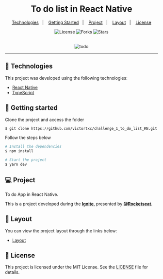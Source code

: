 <div align="center">
    <h1>To do list in React Native</h1>
</div>

<p align="center">
  <a href="#-technologies">Technologies</a>&nbsp;&nbsp;&nbsp;|&nbsp;&nbsp;&nbsp;
  <a href="#-getting-started">Getting Started</a>&nbsp;&nbsp;&nbsp;|&nbsp;&nbsp;&nbsp;
  <a href="#-project">Project</a>&nbsp;&nbsp;&nbsp;|&nbsp;&nbsp;&nbsp;
  <a href="#-layout">Layout</a>&nbsp;&nbsp;&nbsp;|&nbsp;&nbsp;&nbsp;
  <a href="#-license">License</a>
</p>

<p align="center">
  <img  src="https://img.shields.io/static/v1?label=license&message=MIT&color=FFFFFF&labelColor=32B768" alt="License">
  
  <img src="https://img.shields.io/github/forks/victortxc/challenge_1_to_do_list_RN?label=forks&message=MIT&color=FFFFFF&labelColor=32B768" alt="Forks">

  <img src="https://img.shields.io/github/stars/victortxc/challenge_1_to_do_list_RN?label=stars&message=MIT&color=FFFFFF&labelColor=32B768" alt="Stars">
</p>

<br>

<div align="center">
  <img alt="todo" src="public/todo.png">
</div>

---

## 🧪 Technologies

This project was developed using the following technologies:

-   [React Native](https://reactnative.dev/)
-   [TypeScript](https://www.typescriptlang.org/)

## 🚀 Getting started

Clone the project and access the folder

```bash
$ git clone https://github.com/victortxc/challenge_1_to_do_list_RN.git && cd challenge_1_to_do_list_RN
```

Follow the steps below

```bash
# Install the dependencies
$ npm install

# Start the project
$ yarn dev
```

## 💻 Project

To do App in React Native.

This is a project developed during the **[Ignite](https://rocketseat.com.br/ignite)**, presented by **[@Rocketseat](https://github.com/Rocketseat)**.

## 🔖 Layout

You can view the project layout through the links below:

-   [Layout](https://www.figma.com/file/L442P4syOkbHGaLr4fGad4/to.do/duplicate?node-id=10485%3A499)

## 📝 License

This project is licensed under the MIT License. See the [LICENSE](LICENSE.md) file for details.
